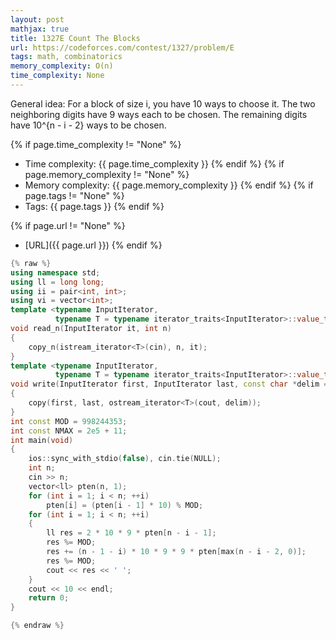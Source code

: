 ```yaml
---
layout: post
mathjax: true
title: 1327E Count The Blocks
url: https://codeforces.com/contest/1327/problem/E
tags: math, combinatorics
memory_complexity: O(n)
time_complexity: None
---
```


General idea:
For a block of size i, you have 10 ways to choose it.
The two neighboring digits have 9 ways each to be chosen.
The remaining digits have 10^{n - i - 2} ways to be chosen.


{% if page.time_complexity != "None" %}
- Time complexity: {{ page.time_complexity }}
{% endif %}
{% if page.memory_complexity != "None" %}
- Memory complexity: {{ page.memory_complexity }}
{% endif %}
{% if page.tags != "None" %}
- Tags: {{ page.tags }}
{% endif %}

{% if page.url != "None" %}
- [URL]({{ page.url }})
{% endif %}

```cpp
{% raw %}
using namespace std;
using ll = long long;
using ii = pair<int, int>;
using vi = vector<int>;
template <typename InputIterator,
          typename T = typename iterator_traits<InputIterator>::value_type>
void read_n(InputIterator it, int n)
{
    copy_n(istream_iterator<T>(cin), n, it);
}
template <typename InputIterator,
          typename T = typename iterator_traits<InputIterator>::value_type>
void write(InputIterator first, InputIterator last, const char *delim = "\n")
{
    copy(first, last, ostream_iterator<T>(cout, delim));
}
int const MOD = 998244353;
int const NMAX = 2e5 + 11;
int main(void)
{
    ios::sync_with_stdio(false), cin.tie(NULL);
    int n;
    cin >> n;
    vector<ll> pten(n, 1);
    for (int i = 1; i < n; ++i)
        pten[i] = (pten[i - 1] * 10) % MOD;
    for (int i = 1; i < n; ++i)
    {
        ll res = 2 * 10 * 9 * pten[n - i - 1];
        res %= MOD;
        res += (n - 1 - i) * 10 * 9 * 9 * pten[max(n - i - 2, 0)];
        res %= MOD;
        cout << res << ' ';
    }
    cout << 10 << endl;
    return 0;
}

{% endraw %}
```